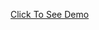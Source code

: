 <a href="http://cannelflow.github.io/Code-Demo/Visualize-Data-with-a-Bar-Chart/" target="_blank">Click To See Demo</a>

